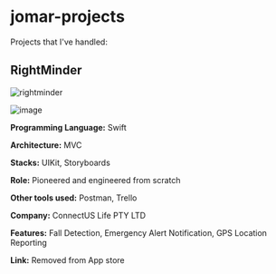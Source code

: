 # jomar-projects

Projects that I've handled:

## RightMinder
![rightminder](https://user-images.githubusercontent.com/51106488/201519414-135ecb53-9083-48ab-87a5-8d800265bdfa.png)

![image](https://user-images.githubusercontent.com/51106488/201519663-f7de63d6-1cae-4218-862d-97607e1c0429.png)


**Programming Language:** Swift

**Architecture:** MVC

**Stacks:** UIKit, Storyboards

**Role:** Pioneered and engineered from scratch

**Other tools used:** Postman, Trello

**Company:** ConnectUS Life PTY LTD

**Features:** Fall Detection, Emergency Alert Notification, GPS Location Reporting

**Link:** Removed from App store
